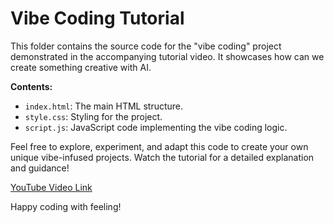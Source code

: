 # Vibe Coding Tutorial

This folder contains the source code for the "vibe coding" project demonstrated in the accompanying tutorial video. It showcases how can we create something creative with AI.

**Contents:**

* `index.html`: The main HTML structure.
* `style.css`: Styling for the project.
* `script.js`: JavaScript code implementing the vibe coding logic.

Feel free to explore, experiment, and adapt this code to create your own unique vibe-infused projects. Watch the tutorial for a detailed explanation and guidance!

[YouTube Video Link](https://youtu.be/nZHby9A_KSQ)

Happy coding with feeling!
